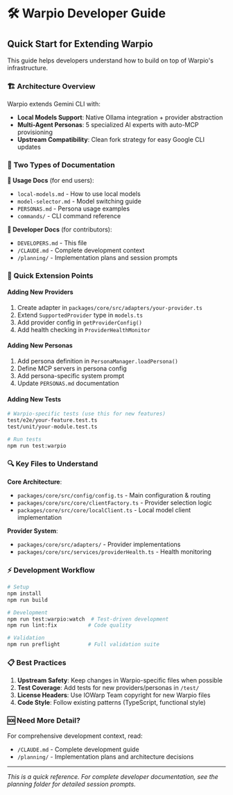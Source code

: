 # 🛠️ Warpio Developer Guide

## Quick Start for Extending Warpio

This guide helps developers understand how to build on top of Warpio's infrastructure.

### 🏗️ Architecture Overview

Warpio extends Gemini CLI with:

- **Local Models Support**: Native Ollama integration + provider abstraction
- **Multi-Agent Personas**: 5 specialized AI experts with auto-MCP provisioning
- **Upstream Compatibility**: Clean fork strategy for easy Google CLI updates

### 🎯 Two Types of Documentation

**📖 Usage Docs** (for end users):

- `local-models.md` - How to use local models
- `model-selector.md` - Model switching guide
- `PERSONAS.md` - Persona usage examples
- `commands/` - CLI command reference

**🔧 Developer Docs** (for contributors):

- `DEVELOPERS.md` - This file
- `/CLAUDE.md` - Complete development context
- `/planning/` - Implementation plans and session prompts

### 🚀 Quick Extension Points

#### Adding New Providers

1. Create adapter in `packages/core/src/adapters/your-provider.ts`
2. Extend `SupportedProvider` type in `models.ts`
3. Add provider config in `getProviderConfig()`
4. Add health checking in `ProviderHealthMonitor`

#### Adding New Personas

1. Add persona definition in `PersonaManager.loadPersona()`
2. Define MCP servers in persona config
3. Add persona-specific system prompt
4. Update `PERSONAS.md` documentation

#### Adding New Tests

```bash
# Warpio-specific tests (use this for new features)
test/e2e/your-feature.test.ts
test/unit/your-module.test.ts

# Run tests
npm run test:warpio
```

### 🔍 Key Files to Understand

**Core Architecture**:

- `packages/core/src/config/config.ts` - Main configuration & routing
- `packages/core/src/core/clientFactory.ts` - Provider selection logic
- `packages/core/src/core/localClient.ts` - Local model client implementation

**Provider System**:

- `packages/core/src/adapters/` - Provider implementations
- `packages/core/src/services/providerHealth.ts` - Health monitoring

### ⚡ Development Workflow

```bash
# Setup
npm install
npm run build

# Development
npm run test:warpio:watch  # Test-driven development
npm run lint:fix          # Code quality

# Validation
npm run preflight         # Full validation suite
```

### 📋 Best Practices

1. **Upstream Safety**: Keep changes in Warpio-specific files when possible
2. **Test Coverage**: Add tests for new providers/personas in `/test/`
3. **License Headers**: Use IOWarp Team copyright for new Warpio files
4. **Code Style**: Follow existing patterns (TypeScript, functional style)

### 🆘 Need More Detail?

For comprehensive development context, read:

- `/CLAUDE.md` - Complete development guide
- `/planning/` - Implementation plans and architecture decisions

---

_This is a quick reference. For complete developer documentation, see the planning folder for detailed session prompts._
